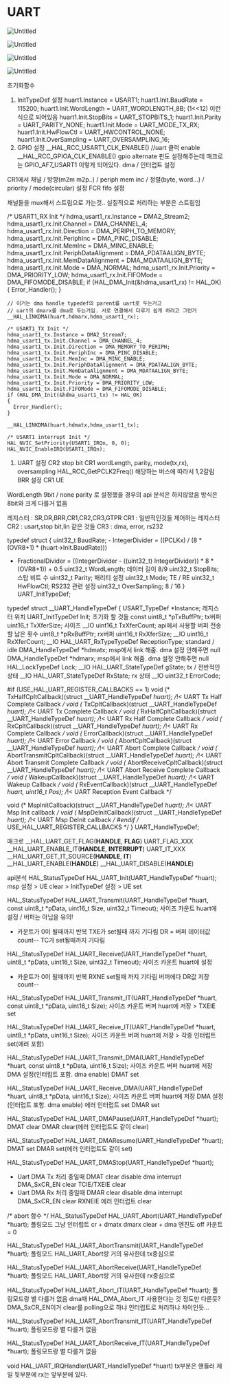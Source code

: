 # UART

![Untitled](UART%20ce7978bad4bc44eeb53883df4c9af734/Untitled.png)

![Untitled](UART%20ce7978bad4bc44eeb53883df4c9af734/Untitled%201.png)

![Untitled](UART%20ce7978bad4bc44eeb53883df4c9af734/Untitled%202.png)

![Untitled](UART%20ce7978bad4bc44eeb53883df4c9af734/Untitled%203.png)

초기화함수

1. InitTypeDef 설정
huart1.Instance = USART1;
huart1.Init.BaudRate = 115200;
huart1.Init.WordLength = UART_WORDLENGTH_8B; (1<<12) 이런식으로 되어있음
huart1.Init.StopBits = UART_STOPBITS_1;
huart1.Init.Parity = UART_PARITY_NONE;
huart1.Init.Mode = UART_MODE_TX_RX;
huart1.Init.HwFlowCtl = UART_HWCONTROL_NONE;
huart1.Init.OverSampling = UART_OVERSAMPLING_16;
2. GPIO 설정
__HAL_RCC_USART1_CLK_ENABLE() //uart 클럭 enable
__HAL_RCC_GPIOA_CLK_ENABLE()
gpio alternate 핀도 설정해주는데 매크로는
GPIO_AF7_USART1 이렇게 되어있다.
dma / 인터럽트 설정

CR1에서 채널 / 방향(m2m m2p..) / periph mem inc / 정렬(byte, word...) /
priority / mode(circular) 설정
FCR fifo 설정

채널들을 mux해서 스트림으로 가는것.. 실질적으로 처리하는 부분은 스트림임

/* USART1_RX Init */
hdma_usart1_rx.Instance = DMA2_Stream2;
hdma_usart1_rx.Init.Channel = DMA_CHANNEL_4;
hdma_usart1_rx.Init.Direction = DMA_PERIPH_TO_MEMORY;
hdma_usart1_rx.Init.PeriphInc = DMA_PINC_DISABLE;
hdma_usart1_rx.Init.MemInc = DMA_MINC_ENABLE;
hdma_usart1_rx.Init.PeriphDataAlignment = DMA_PDATAALIGN_BYTE;
hdma_usart1_rx.Init.MemDataAlignment = DMA_MDATAALIGN_BYTE;
hdma_usart1_rx.Init.Mode = DMA_NORMAL;
hdma_usart1_rx.Init.Priority = DMA_PRIORITY_LOW;
hdma_usart1_rx.Init.FIFOMode = DMA_FIFOMODE_DISABLE;
if (HAL_DMA_Init(&hdma_usart1_rx) != HAL_OK)
{
Error_Handler();
}

```
// 이거는 dma handle typedef의 parent를 uart로 두는거고
// uart의 dmarx를 dma로 두는거임. 서로 연결해서 다루기 쉽게 하려고 그런거
__HAL_LINKDMA(huart,hdmarx,hdma_usart1_rx);

/* USART1_TX Init */
hdma_usart1_tx.Instance = DMA2_Stream7;
hdma_usart1_tx.Init.Channel = DMA_CHANNEL_4;
hdma_usart1_tx.Init.Direction = DMA_MEMORY_TO_PERIPH;
hdma_usart1_tx.Init.PeriphInc = DMA_PINC_DISABLE;
hdma_usart1_tx.Init.MemInc = DMA_MINC_ENABLE;
hdma_usart1_tx.Init.PeriphDataAlignment = DMA_PDATAALIGN_BYTE;
hdma_usart1_tx.Init.MemDataAlignment = DMA_MDATAALIGN_BYTE;
hdma_usart1_tx.Init.Mode = DMA_NORMAL;
hdma_usart1_tx.Init.Priority = DMA_PRIORITY_LOW;
hdma_usart1_tx.Init.FIFOMode = DMA_FIFOMODE_DISABLE;
if (HAL_DMA_Init(&hdma_usart1_tx) != HAL_OK)
{
  Error_Handler();
}

__HAL_LINKDMA(huart,hdmatx,hdma_usart1_tx);

/* USART1 interrupt Init */
HAL_NVIC_SetPriority(USART1_IRQn, 0, 0);
HAL_NVIC_EnableIRQ(USART1_IRQn);

```

1. UART 설정
CR2 stop bit
CR1 wordLength, parity, mode(tx,rx), oversampling
HAL_RCC_GetPCLK2Freq() 해당하는 버스에 따라서 1,2갈림
BRR 설정
CR1 UE

WordLength 9bit / none parity 로 설정했을 경우의 api 분석은 하지않았음
방식은 8bit와 크게 다를거 없음

레지스터 : SR,DR,BRR,CR1,CR2,CR3,GTPR
CR1 : 일반적인것들 제어하는 레지스터
CR2 : usart,stop bit,lin 같은 것들
CR3 : dma, error, rs232

typedef struct
{
uint32_t BaudRate;   - IntegerDivider = ((PCLKx) / (8 * (OVR8+1) * (huart->Init.BaudRate)))
- FractionalDivider = ((IntegerDivider - ((uint32_t) IntegerDivider)) * 8 * (OVR8+1)) + 0.5
uint32_t WordLength;    데이터 길이 8/9
uint32_t StopBits;        스탑 비트 수
uint32_t Parity;           패리티 설정
uint32_t Mode;             TE / RE
uint32_t HwFlowCtl;        RS232 관련 설정
uint32_t OverSampling;     8 / 16
} UART_InitTypeDef;

typedef struct __UART_HandleTypeDef
{
USART_TypeDef                 *Instance;       레지스터 위치
UART_InitTypeDef              Init;            초기화 할 것들
const uint8_t                 *pTxBuffPtr;     tx버퍼
uint16_t                      TxXferSize;      사이즈
__IO uint16_t                 TxXferCount;     api에서 사용할 버퍼 전송할 남은 횟수
uint8_t                       *pRxBuffPtr;     rx버퍼
uint16_t                      RxXferSize;
__IO uint16_t                 RxXferCount;
__IO HAL_UART_RxTypeTypeDef ReceptionType;     standard / idle
DMA_HandleTypeDef             *hdmatx;         msp에서 link 해줌. dma 설정 안해주면 null
DMA_HandleTypeDef             *hdmarx;         msp에서 link 해줌. dma 설정 안해주면 null
HAL_LockTypeDef               Lock;
__IO HAL_UART_StateTypeDef    gState;          tx / 전반적인 상태
__IO HAL_UART_StateTypeDef    RxState;         rx 상태
__IO uint32_t                 ErrorCode;

#if (USE_HAL_UART_REGISTER_CALLBACKS == 1)
void (* TxHalfCpltCallback)(struct __UART_HandleTypeDef *huart);        /*!< UART Tx Half Complete Callback        */
void (* TxCpltCallback)(struct __UART_HandleTypeDef *huart);            /*!< UART Tx Complete Callback             */
void (* RxHalfCpltCallback)(struct __UART_HandleTypeDef *huart);        /*!< UART Rx Half Complete Callback        */
void (* RxCpltCallback)(struct __UART_HandleTypeDef *huart);            /*!< UART Rx Complete Callback             */
void (* ErrorCallback)(struct __UART_HandleTypeDef *huart);             /*!< UART Error Callback                   */
void (* AbortCpltCallback)(struct __UART_HandleTypeDef *huart);         /*!< UART Abort Complete Callback          */
void (* AbortTransmitCpltCallback)(struct __UART_HandleTypeDef *huart); /*!< UART Abort Transmit Complete Callback */
void (* AbortReceiveCpltCallback)(struct __UART_HandleTypeDef *huart);  /*!< UART Abort Receive Complete Callback  */
void (* WakeupCallback)(struct __UART_HandleTypeDef *huart);            /*!< UART Wakeup Callback                  */
void (* RxEventCallback)(struct __UART_HandleTypeDef *huart, uint16_t Pos); /*!< UART Reception Event Callback     */

void (* MspInitCallback)(struct __UART_HandleTypeDef *huart);           /*!< UART Msp Init callback                */
void (* MspDeInitCallback)(struct __UART_HandleTypeDef *huart);         /*!< UART Msp DeInit callback              */
#endif  /* USE_HAL_UART_REGISTER_CALLBACKS */
} UART_HandleTypeDef;

매크로
__HAL_UART_GET_FLAG(**HANDLE**, **FLAG**)  UART_FLAG_XXX
__HAL_UART_ENABLE_IT(**HANDLE**, **INTERRUPT**) UART_IT_XXX
__HAL_UART_GET_IT_SOURCE(**HANDLE**, **IT**)
__HAL_UART_ENABLE(**HANDLE**)
__HAL_UART_DISABLE(**HANDLE**)

api분석
HAL_StatusTypeDef HAL_UART_Init(UART_HandleTypeDef *huart);
msp 설정 > UE clear > InitTypeDef 설정 > UE set

HAL_StatusTypeDef HAL_UART_Transmit(UART_HandleTypeDef *huart, const uint8_t *pData, uint16_t Size, uint32_t Timeout);
사이즈 카운트 huart에 설정 / 버퍼는 아님을 유의!

- 카운트가 0이 될때까지 반복
TXE가 set될때 까지 기다림
DR = 버퍼 데이터값
count--
TC가 set될때까지 기다림

HAL_StatusTypeDef HAL_UART_Receive(UART_HandleTypeDef *huart, uint8_t *pData, uint16_t Size, uint32_t Timeout);
사이즈 카운트 huart에 설정

- 카운트가 0이 될때까지 반복
RXNE set될때 까지 기다림
버퍼에다 DR값 저장
count--

HAL_StatusTypeDef HAL_UART_Transmit_IT(UART_HandleTypeDef *huart, const uint8_t *pData, uint16_t Size);
사이즈 카운트 버퍼 huart에 저장 > TXEIE set

HAL_StatusTypeDef HAL_UART_Receive_IT(UART_HandleTypeDef *huart, uint8_t *pData, uint16_t Size);
사이즈 카운트 버퍼 huart에 저장 > 각종 인터럽트 set(에러 포함)

HAL_StatusTypeDef HAL_UART_Transmit_DMA(UART_HandleTypeDef *huart, const uint8_t *pData, uint16_t Size);
사이즈 카운트 버퍼 huart에 저장
DMA 설정(인터럽트 포함. dma enable)
DMAT set

HAL_StatusTypeDef HAL_UART_Receive_DMA(UART_HandleTypeDef *huart, uint8_t *pData, uint16_t Size);
사이즈 카운트 버퍼 huart에 저장
DMA 설정(인터럽트 포함. dma enable)
에러 인터럽트 set
DMAR set

HAL_StatusTypeDef HAL_UART_DMAPause(UART_HandleTypeDef *huart);
DMAT clear
DMAR clear(에러 인터럽트도 같이 clear)

HAL_StatusTypeDef HAL_UART_DMAResume(UART_HandleTypeDef *huart);
DMAT set
DMAR set(에러 인터럽트도 같이 set)

HAL_StatusTypeDef HAL_UART_DMAStop(UART_HandleTypeDef *huart);

- Uart DMA Tx 처리 중일때
DMAT clear
disable dma interrupt
DMA_SxCR_EN clear
TCIE/TXEIE clear
- Uart DMA Rx 처리 중일때
DMAR clear
disable dma interrupt
DMA_SxCR_EN clear
RXNEIE 에러 인터럽트 clear

/* abort 함수 */
HAL_StatusTypeDef HAL_UART_Abort(UART_HandleTypeDef *huart);
폴링모드
그냥 인터럽트 cr + dmatx dmarx clear + dma 엔진도 off
카운트 = 0

HAL_StatusTypeDef HAL_UART_AbortTransmit(UART_HandleTypeDef *huart);
폴링모드
HAL_UART_Abort랑 거의 유사한데 tx중심으로

HAL_StatusTypeDef HAL_UART_AbortReceive(UART_HandleTypeDef *huart);
폴링모드
HAL_UART_Abort랑 거의 유사한데 rx중심으로

HAL_StatusTypeDef HAL_UART_Abort_IT(UART_HandleTypeDef *huart);
폴링모드랑 별 다를거 없음
dma때 HAL_DMA_Abort_IT 사용한다는 것 정도만 다른듯?
DMA_SxCR_EN이거 clear를 polling으로 하냐 인터럽트로 처리하냐 차이인듯...

HAL_StatusTypeDef HAL_UART_AbortTransmit_IT(UART_HandleTypeDef *huart);
폴링모드랑 별 다를거 없음

HAL_StatusTypeDef HAL_UART_AbortReceive_IT(UART_HandleTypeDef *huart);
폴링모드랑 별 다를거 없음

void HAL_UART_IRQHandler(UART_HandleTypeDef *huart)
tx부분은 핸들러 제일 뒷부분에 rx는 앞부분에 있다.